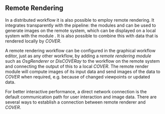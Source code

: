## Remote Rendering ##

In a distributed workflow it is also possible to employ remote rendering. It integrates transparently with the pipeline: the modules [](project:#mod-OsgRenderer) and [](project:#mod-DisCOVERay) can be used to generate images on the remote system, which can be displayed on a local system with the module [](project:#mod-COVER). It is also possible to combine this with data that is rendered locally by *COVER*.

A remote rendering workflow can be configured in the graphical workflow editor, just as any other workflow, by adding a *remote rendering module* such as *OsgRenderer* or *DisCOVERay* to the workflow on the remote system and connecting the output of this to a local *COVER*. The remote render module will compute images of its input data and send images of the data to *COVER* when required, e.g. because of changed viewpoints or updated data.

For better interactive performance, a direct network connection is the default communication path for user interaction and image data. There are several ways to establish a connection between remote renderer and *COVER*.


